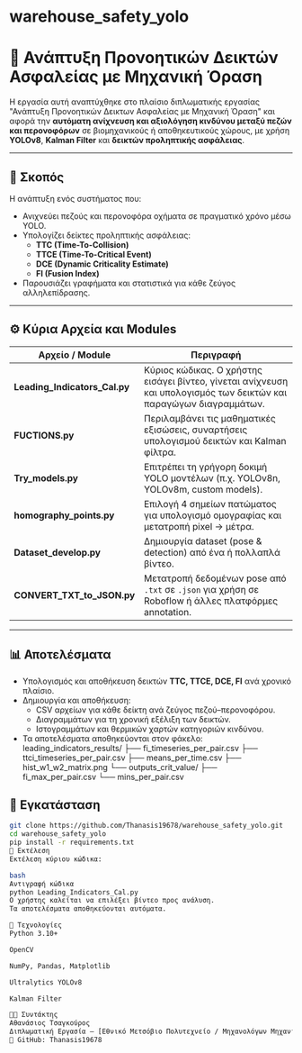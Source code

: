# warehouse_safety_yolo

# 🦺 Ανάπτυξη Προνοητικών Δεικτών Ασφαλείας με Μηχανική Όραση

Η εργασία αυτή αναπτύχθηκε στο πλαίσιο διπλωματικής εργασίας "Ανάπτυξη Προνοητικών Δεικτων Ασφαλείας με Μηχανική Όραση" και αφορά την **αυτόματη ανίχνευση και αξιολόγηση κινδύνου μεταξύ πεζών και περονοφόρων** σε βιομηχανικούς ή αποθηκευτικούς χώρους, με χρήση **YOLOv8**, **Kalman Filter** και **δεικτών προληπτικής ασφάλειας**.

---

## 🎯 Σκοπός
Η ανάπτυξη ενός συστήματος που:
- Ανιχνεύει πεζούς και περονοφόρα οχήματα σε πραγματικό χρόνο μέσω YOLO.
- Υπολογίζει δείκτες προληπτικής ασφάλειας:
  - **TTC (Time-To-Collision)**  
  - **TTCE (Time-To-Critical Event)**  
  - **DCE (Dynamic Criticality Estimate)**  
  - **FI (Fusion Index)**
- Παρουσιάζει γραφήματα και στατιστικά για κάθε ζεύγος αλληλεπίδρασης.

---

## ⚙️ Κύρια Αρχεία και Modules

| Αρχείο / Module | Περιγραφή |
|------------------|-----------|
| **Leading_Indicators_Cal.py** | Κύριος κώδικας. Ο χρήστης εισάγει βίντεο, γίνεται ανίχνευση και υπολογισμός των δεικτών και παραγώγων διαγραμμάτων. |
| **FUCTIONS.py** | Περιλαμβάνει τις μαθηματικές εξισώσεις, συναρτήσεις υπολογισμού δεικτών και Kalman φίλτρα. |
| **Try_models.py** | Επιτρέπει τη γρήγορη δοκιμή YOLO μοντέλων (π.χ. YOLOv8n, YOLOv8m, custom models). |
| **homography_points.py** | Επιλογή 4 σημείων πατώματος για υπολογισμό ομογραφίας και μετατροπή pixel → μέτρα. |
| **Dataset_develop.py** | Δημιουργία dataset (pose & detection) από ένα ή πολλαπλά βίντεο. |
| **CONVERT_TXT_to_JSON.py** | Μετατροπή δεδομένων pose από `.txt` σε `.json` για χρήση σε Roboflow ή άλλες πλατφόρμες annotation. |

---

## 📊 Αποτελέσματα
- Υπολογισμός και αποθήκευση δεικτών **TTC, TTCE, DCE, FI** ανά χρονικό πλαίσιο.
- Δημιουργία και αποθήκευση:
  - CSV αρχείων για κάθε δείκτη ανά ζεύγος πεζού–περονοφόρου.
  - Διαγραμμάτων για τη χρονική εξέλιξη των δεικτών.
  - Ιστογραμμάτων και θερμικών χαρτών κατηγοριών κινδύνου.
- Τα αποτελέσματα αποθηκεύονται στον φάκελο:
leading_indicators_results/
├── fi_timeseries_per_pair.csv
├── ttci_timeseries_per_pair.csv
├── means_per_time.csv
├── hist_w1_w2_matrix.png
└── outputs_crit_value/
├── fi_max_per_pair.csv
└── mins_per_pair.csv

## 🔧 Εγκατάσταση

```bash
git clone https://github.com/Thanasis19678/warehouse_safety_yolo.git
cd warehouse_safety_yolo
pip install -r requirements.txt
🚀 Εκτέλεση
Εκτέλεση κύριου κώδικα:

bash
Αντιγραφή κώδικα
python Leading_Indicators_Cal.py
Ο χρήστης καλείται να επιλέξει βίντεο προς ανάλυση.
Τα αποτελέσματα αποθηκεύονται αυτόματα.

🧠 Τεχνολογίες
Python 3.10+

OpenCV

NumPy, Pandas, Matplotlib

Ultralytics YOLOv8

Kalman Filter

👨‍💻 Συντάκτης
Αθανάσιος Τσαγκούρος 
Διπλωματική Εργασία — [Εθνικό Μετσόβιο Πολυτεχνείο / Μηχανολόγων Μηχανικών]
📘 GitHub: Thanasis19678
